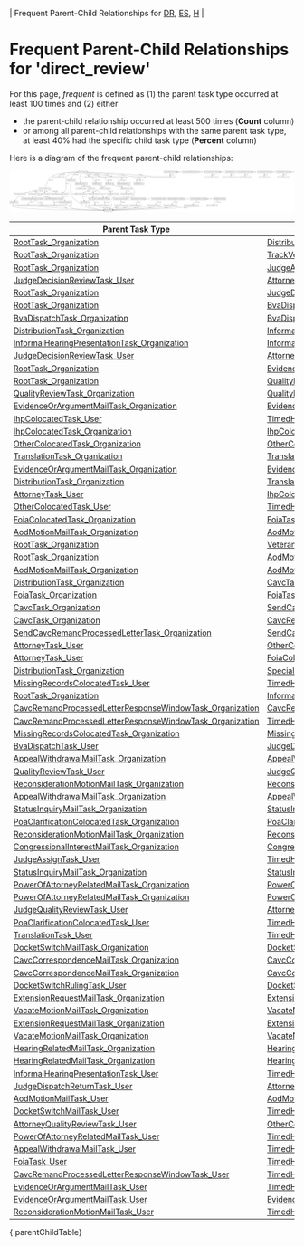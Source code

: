 ---
---
<!-- DO NOT EDIT THIS FILE.  This file is autogenerated. -->
| Frequent Parent-Child Relationships for [DR](../docket-DR/freq-parentchild.md), [ES](../docket-ES/freq-parentchild.md), [H](../docket-H/freq-parentchild.md) |

# Frequent Parent-Child Relationships for 'direct_review'

For this page, *frequent* is defined as (1) the parent task type occurred at least 100 times and (2) either
* the parent-child relationship occurred at least 500 times (**Count** column)
* or among all parent-child relationships with the same parent task type, at least 40% had the specific child task type (**Percent** column)

Here is a diagram of the frequent parent-child relationships:

![freq-parentchild.dot.png](freq-parentchild.dot.png)

| Parent Task Type | Child Task Type | Count | Percent |
| ---------------- | --------------- | ----- | ------- |
| [RootTask_Organization](RootTask_Organization.md) | [DistributionTask_Organization](DistributionTask_Organization.md) | 51977 | 28% |
| [RootTask_Organization](RootTask_Organization.md) | [TrackVeteranTask_Organization](TrackVeteranTask_Organization.md) | 41839 | 23% |
| [RootTask_Organization](RootTask_Organization.md) | [JudgeAssignTask_User](JudgeAssignTask_User.md) | 28607 | 16% |
| [JudgeDecisionReviewTask_User](JudgeDecisionReviewTask_User.md) | [AttorneyTask_User](AttorneyTask_User.md) | 27620 | 89% |
| [RootTask_Organization](RootTask_Organization.md) | [JudgeDecisionReviewTask_User](JudgeDecisionReviewTask_User.md) | 27594 | 15% |
| [RootTask_Organization](RootTask_Organization.md) | [BvaDispatchTask_Organization](BvaDispatchTask_Organization.md) | 26423 | 14% |
| [BvaDispatchTask_Organization](BvaDispatchTask_Organization.md) | [BvaDispatchTask_User](BvaDispatchTask_User.md) | 26423 | 100% |
| [DistributionTask_Organization](DistributionTask_Organization.md) | [InformalHearingPresentationTask_Organization](InformalHearingPresentationTask_Organization.md) | 20058 | 87% |
| [InformalHearingPresentationTask_Organization](InformalHearingPresentationTask_Organization.md) | [InformalHearingPresentationTask_User](InformalHearingPresentationTask_User.md) | 10689 | 100% |
| [JudgeDecisionReviewTask_User](JudgeDecisionReviewTask_User.md) | [AttorneyRewriteTask_User](AttorneyRewriteTask_User.md) | 3242 | 10% |
| [RootTask_Organization](RootTask_Organization.md) | [EvidenceOrArgumentMailTask_Organization](EvidenceOrArgumentMailTask_Organization.md) | 2381 | 1% |
| [RootTask_Organization](RootTask_Organization.md) | [QualityReviewTask_Organization](QualityReviewTask_Organization.md) | 2036 | 1% |
| [QualityReviewTask_Organization](QualityReviewTask_Organization.md) | [QualityReviewTask_User](QualityReviewTask_User.md) | 2021 | 100% |
| [EvidenceOrArgumentMailTask_Organization](EvidenceOrArgumentMailTask_Organization.md) | [EvidenceOrArgumentMailTask_User](EvidenceOrArgumentMailTask_User.md) | 1498 | 60% |
| [IhpColocatedTask_User](IhpColocatedTask_User.md) | [TimedHoldTask_User](TimedHoldTask_User.md) | 1413 | 100% |
| [IhpColocatedTask_Organization](IhpColocatedTask_Organization.md) | [IhpColocatedTask_User](IhpColocatedTask_User.md) | 1315 | 100% |
| [OtherColocatedTask_Organization](OtherColocatedTask_Organization.md) | [OtherColocatedTask_User](OtherColocatedTask_User.md) | 1083 | 100% |
| [TranslationTask_Organization](TranslationTask_Organization.md) | [TranslationTask_User](TranslationTask_User.md) | 1022 | 100% |
| [EvidenceOrArgumentMailTask_Organization](EvidenceOrArgumentMailTask_Organization.md) | [EvidenceOrArgumentMailTask_Organization](EvidenceOrArgumentMailTask_Organization.md) | 1013 | 40% |
| [DistributionTask_Organization](DistributionTask_Organization.md) | [TranslationTask_Organization](TranslationTask_Organization.md) | 964 | 4% |
| [AttorneyTask_User](AttorneyTask_User.md) | [IhpColocatedTask_Organization](IhpColocatedTask_Organization.md) | 903 | 29% |
| [OtherColocatedTask_User](OtherColocatedTask_User.md) | [TimedHoldTask_User](TimedHoldTask_User.md) | 848 | 99% |
| [FoiaColocatedTask_Organization](FoiaColocatedTask_Organization.md) | [FoiaTask_Organization](FoiaTask_Organization.md) | 832 | 100% |
| [AodMotionMailTask_Organization](AodMotionMailTask_Organization.md) | [AodMotionMailTask_Organization](AodMotionMailTask_Organization.md) | 798 | 51% |
| [RootTask_Organization](RootTask_Organization.md) | [VeteranRecordRequest_Organization](VeteranRecordRequest_Organization.md) | 782 | 0% |
| [RootTask_Organization](RootTask_Organization.md) | [AodMotionMailTask_Organization](AodMotionMailTask_Organization.md) | 771 | 0% |
| [AodMotionMailTask_Organization](AodMotionMailTask_Organization.md) | [AodMotionMailTask_User](AodMotionMailTask_User.md) | 771 | 49% |
| [DistributionTask_Organization](DistributionTask_Organization.md) | [CavcTask_Organization](CavcTask_Organization.md) | 768 | 3% |
| [FoiaTask_Organization](FoiaTask_Organization.md) | [FoiaTask_User](FoiaTask_User.md) | 745 | 100% |
| [CavcTask_Organization](CavcTask_Organization.md) | [SendCavcRemandProcessedLetterTask_Organization](SendCavcRemandProcessedLetterTask_Organization.md) | 740 | 48% |
| [CavcTask_Organization](CavcTask_Organization.md) | [CavcRemandProcessedLetterResponseWindowTask_Organization](CavcRemandProcessedLetterResponseWindowTask_Organization.md) | 740 | 48% |
| [SendCavcRemandProcessedLetterTask_Organization](SendCavcRemandProcessedLetterTask_Organization.md) | [SendCavcRemandProcessedLetterTask_User](SendCavcRemandProcessedLetterTask_User.md) | 707 | 100% |
| [AttorneyTask_User](AttorneyTask_User.md) | [OtherColocatedTask_Organization](OtherColocatedTask_Organization.md) | 699 | 22% |
| [AttorneyTask_User](AttorneyTask_User.md) | [FoiaColocatedTask_Organization](FoiaColocatedTask_Organization.md) | 652 | 21% |
| [DistributionTask_Organization](DistributionTask_Organization.md) | [SpecialCaseMovementTask_User](SpecialCaseMovementTask_User.md) | 637 | 3% |
| [MissingRecordsColocatedTask_User](MissingRecordsColocatedTask_User.md) | [TimedHoldTask_User](TimedHoldTask_User.md) | 544 | 100% |
| [RootTask_Organization](RootTask_Organization.md) | [InformalHearingPresentationTask_Organization](InformalHearingPresentationTask_Organization.md) | 525 | 0% |
| [CavcRemandProcessedLetterResponseWindowTask_Organization](CavcRemandProcessedLetterResponseWindowTask_Organization.md) | [CavcRemandProcessedLetterResponseWindowTask_User](CavcRemandProcessedLetterResponseWindowTask_User.md) | 509 | 50% |
| [CavcRemandProcessedLetterResponseWindowTask_Organization](CavcRemandProcessedLetterResponseWindowTask_Organization.md) | [TimedHoldTask_Organization](TimedHoldTask_Organization.md) | 502 | 50% |
| [MissingRecordsColocatedTask_Organization](MissingRecordsColocatedTask_Organization.md) | [MissingRecordsColocatedTask_User](MissingRecordsColocatedTask_User.md) | 445 | 100% |
| [BvaDispatchTask_User](BvaDispatchTask_User.md) | [JudgeDispatchReturnTask_User](JudgeDispatchReturnTask_User.md) | 408 | 100% |
| [AppealWithdrawalMailTask_Organization](AppealWithdrawalMailTask_Organization.md) | [AppealWithdrawalMailTask_Organization](AppealWithdrawalMailTask_Organization.md) | 305 | 58% |
| [QualityReviewTask_User](QualityReviewTask_User.md) | [JudgeQualityReviewTask_User](JudgeQualityReviewTask_User.md) | 253 | 100% |
| [ReconsiderationMotionMailTask_Organization](ReconsiderationMotionMailTask_Organization.md) | [ReconsiderationMotionMailTask_Organization](ReconsiderationMotionMailTask_Organization.md) | 225 | 52% |
| [AppealWithdrawalMailTask_Organization](AppealWithdrawalMailTask_Organization.md) | [AppealWithdrawalMailTask_User](AppealWithdrawalMailTask_User.md) | 221 | 42% |
| [StatusInquiryMailTask_Organization](StatusInquiryMailTask_Organization.md) | [StatusInquiryMailTask_Organization](StatusInquiryMailTask_Organization.md) | 212 | 56% |
| [PoaClarificationColocatedTask_Organization](PoaClarificationColocatedTask_Organization.md) | [PoaClarificationColocatedTask_User](PoaClarificationColocatedTask_User.md) | 212 | 100% |
| [ReconsiderationMotionMailTask_Organization](ReconsiderationMotionMailTask_Organization.md) | [ReconsiderationMotionMailTask_User](ReconsiderationMotionMailTask_User.md) | 208 | 48% |
| [CongressionalInterestMailTask_Organization](CongressionalInterestMailTask_Organization.md) | [CongressionalInterestMailTask_Organization](CongressionalInterestMailTask_Organization.md) | 205 | 92% |
| [JudgeAssignTask_User](JudgeAssignTask_User.md) | [TimedHoldTask_User](TimedHoldTask_User.md) | 187 | 44% |
| [StatusInquiryMailTask_Organization](StatusInquiryMailTask_Organization.md) | [StatusInquiryMailTask_User](StatusInquiryMailTask_User.md) | 168 | 44% |
| [PowerOfAttorneyRelatedMailTask_Organization](PowerOfAttorneyRelatedMailTask_Organization.md) | [PowerOfAttorneyRelatedMailTask_Organization](PowerOfAttorneyRelatedMailTask_Organization.md) | 164 | 50% |
| [PowerOfAttorneyRelatedMailTask_Organization](PowerOfAttorneyRelatedMailTask_Organization.md) | [PowerOfAttorneyRelatedMailTask_User](PowerOfAttorneyRelatedMailTask_User.md) | 164 | 50% |
| [JudgeQualityReviewTask_User](JudgeQualityReviewTask_User.md) | [AttorneyQualityReviewTask_User](AttorneyQualityReviewTask_User.md) | 151 | 80% |
| [PoaClarificationColocatedTask_User](PoaClarificationColocatedTask_User.md) | [TimedHoldTask_User](TimedHoldTask_User.md) | 132 | 100% |
| [TranslationTask_User](TranslationTask_User.md) | [TimedHoldTask_User](TimedHoldTask_User.md) | 125 | 100% |
| [DocketSwitchMailTask_Organization](DocketSwitchMailTask_Organization.md) | [DocketSwitchMailTask_User](DocketSwitchMailTask_User.md) | 110 | 100% |
| [CavcCorrespondenceMailTask_Organization](CavcCorrespondenceMailTask_Organization.md) | [CavcCorrespondenceMailTask_Organization](CavcCorrespondenceMailTask_Organization.md) | 98 | 50% |
| [CavcCorrespondenceMailTask_Organization](CavcCorrespondenceMailTask_Organization.md) | [CavcCorrespondenceMailTask_User](CavcCorrespondenceMailTask_User.md) | 98 | 50% |
| [DocketSwitchRulingTask_User](DocketSwitchRulingTask_User.md) | [DocketSwitchGrantedTask_Organization](DocketSwitchGrantedTask_Organization.md) | 95 | 92% |
| [ExtensionRequestMailTask_Organization](ExtensionRequestMailTask_Organization.md) | [ExtensionRequestMailTask_Organization](ExtensionRequestMailTask_Organization.md) | 66 | 50% |
| [VacateMotionMailTask_Organization](VacateMotionMailTask_Organization.md) | [VacateMotionMailTask_Organization](VacateMotionMailTask_Organization.md) | 66 | 50% |
| [ExtensionRequestMailTask_Organization](ExtensionRequestMailTask_Organization.md) | [ExtensionRequestMailTask_User](ExtensionRequestMailTask_User.md) | 65 | 50% |
| [VacateMotionMailTask_Organization](VacateMotionMailTask_Organization.md) | [VacateMotionMailTask_User](VacateMotionMailTask_User.md) | 65 | 50% |
| [HearingRelatedMailTask_Organization](HearingRelatedMailTask_Organization.md) | [HearingRelatedMailTask_Organization](HearingRelatedMailTask_Organization.md) | 59 | 50% |
| [HearingRelatedMailTask_Organization](HearingRelatedMailTask_Organization.md) | [HearingRelatedMailTask_User](HearingRelatedMailTask_User.md) | 59 | 50% |
| [InformalHearingPresentationTask_User](InformalHearingPresentationTask_User.md) | [TimedHoldTask_User](TimedHoldTask_User.md) | 39 | 100% |
| [JudgeDispatchReturnTask_User](JudgeDispatchReturnTask_User.md) | [AttorneyDispatchReturnTask_User](AttorneyDispatchReturnTask_User.md) | 36 | 75% |
| [AodMotionMailTask_User](AodMotionMailTask_User.md) | [AodMotionMailTask_Organization](AodMotionMailTask_Organization.md) | 16 | 67% |
| [DocketSwitchMailTask_User](DocketSwitchMailTask_User.md) | [TimedHoldTask_User](TimedHoldTask_User.md) | 14 | 100% |
| [AttorneyQualityReviewTask_User](AttorneyQualityReviewTask_User.md) | [OtherColocatedTask_Organization](OtherColocatedTask_Organization.md) | 14 | 41% |
| [PowerOfAttorneyRelatedMailTask_User](PowerOfAttorneyRelatedMailTask_User.md) | [TimedHoldTask_User](TimedHoldTask_User.md) | 13 | 93% |
| [AppealWithdrawalMailTask_User](AppealWithdrawalMailTask_User.md) | [TimedHoldTask_User](TimedHoldTask_User.md) | 9 | 90% |
| [FoiaTask_User](FoiaTask_User.md) | [TimedHoldTask_User](TimedHoldTask_User.md) | 5 | 100% |
| [CavcRemandProcessedLetterResponseWindowTask_User](CavcRemandProcessedLetterResponseWindowTask_User.md) | [TimedHoldTask_User](TimedHoldTask_User.md) | 5 | 71% |
| [EvidenceOrArgumentMailTask_User](EvidenceOrArgumentMailTask_User.md) | [TimedHoldTask_User](TimedHoldTask_User.md) | 2 | 50% |
| [EvidenceOrArgumentMailTask_User](EvidenceOrArgumentMailTask_User.md) | [EvidenceOrArgumentMailTask_Organization](EvidenceOrArgumentMailTask_Organization.md) | 2 | 50% |
| [ReconsiderationMotionMailTask_User](ReconsiderationMotionMailTask_User.md) | [TimedHoldTask_User](TimedHoldTask_User.md) | 1 | 100% |
{.parentChildTable}
